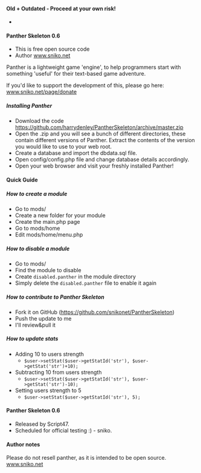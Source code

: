 #### Old + Outdated - Proceed at your own risk!
-

#### Panther Skeleton 0.6
* This is free open source code
* Author www.sniko.net

Panther is a lightweight game 'engine', to help programmers start
with something 'useful' for their text-based game adventure.

If you'd like to support the development of this, please go here:
www.sniko.net/page/donate

##### Installing Panther

* Download the code https://github.com/harrydenley/PantherSkeleton/archive/master.zip
* Open the .zip and you will see a bunch of different directories, these contain different versions of Panther. Extract the contents of the version you would like to use to your web root.
* Create a database and import the dbdata.sql file.
* Open config/config.php file and change database details accordingly.
* Open your web browser and visit your freshly installed Panther!

#### Quick Guide

##### How to create a module

* Go to mods/
* Create a new folder for your module
* Create the main.php page
* Go to mods/home
* Edit mods/home/menu.php

##### How to disable a module

* Go to mods/
* Find the module to disable
* Create `disabled.panther` in the module directory
* Simply delete the `disabled.panther` file to enable it again

##### How to contribute to Panther Skeleton

* Fork it on GitHub (https://github.com/snikonet/PantherSkeleton)
* Push the update to me
* I'll review&pull it

##### How to update stats

* Adding 10 to users strength
   * `$user->setStat($user->getStatId('str'), $user->getStat('str')+10);`
* Subtracting 10 from users strength
   * `$user->setStat($user->getStatId('str'), $user->getStat('str')-10);`
* Setting users strength to 5
   * `$user->setStat($user->getStatId('str'), 5);`

#### Panther Skeleton 0.6

 * Released by Script47.
 * Scheduled for official testing :) - sniko.

#### Author notes

Please do not resell panther, as it is intended to be open source.
www.sniko.net 
